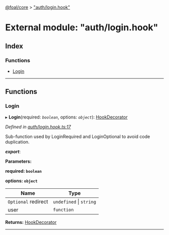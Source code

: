 [@foal/core](../README.md) > ["auth/login.hook"](../modules/_auth_login_hook_.md)

# External module: "auth/login.hook"

## Index

### Functions

* [Login](_auth_login_hook_.md#login)

---

## Functions

<a id="login"></a>

###  Login

▸ **Login**(required: *`boolean`*, options: *`object`*): [HookDecorator](_core_hooks_.md#hookdecorator)

*Defined in [auth/login.hook.ts:17](https://github.com/FoalTS/foal/blob/7934e4d7/packages/core/src/auth/login.hook.ts#L17)*

Sub-function used by LoginRequired and LoginOptional to avoid code duplication.

*__export__*: 

**Parameters:**

**required: `boolean`**

**options: `object`**

| Name | Type |
| ------ | ------ |
| `Optional` redirect | `undefined` \| `string` |
| user | `function` |

**Returns:** [HookDecorator](_core_hooks_.md#hookdecorator)

___

